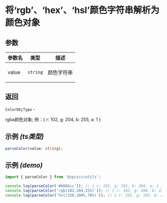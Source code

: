 # 将‘rgb’、‘hex’、‘hsl’颜色字符串解析为颜色对象

## 参数

| 参数名 | 类型                | 描述              |
| ------ | ------------------- | ----------------- |
| value  | <code>string</code> | <p>颜色字符串</p> |

## 返回

<code>ColorObjType</code> - <p>rgba颜色对象; 例：{ r: 102, g: 204, b: 255, a: 1 }</p>

## 示例 _(ts类型)_

```typescript
parseColor(value: string);
```

## 示例 _(demo)_

```typescript
import { parseColor } from '@zpcscc/utils';

console.log(parseColor('#6666cc')); // { r: 102, g: 102, b: 204, a: 1 };
console.log(parseColor('rgb(102,204,255)')); // { r: 102, g: 204, b: 255, a: 1 }
console.log(parseColor('hsl(320,100%,70%)')); // { r: 255, g: 102, b: 204, a: 1 }
```
